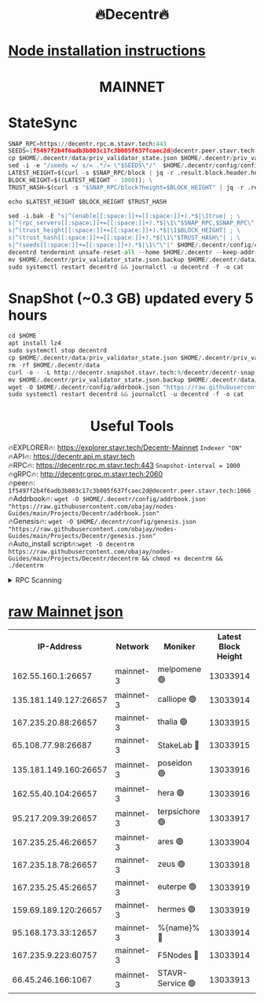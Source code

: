 <h1 align="center"> 🔥Decentr🔥</h1>

[Node installation instructions](https://github.com/obajay/nodes-Guides/tree/main/Projects/Decentr)
=
<h1 align="center"> MAINNET</h1>

# StateSync
```python
SNAP_RPC=https://decentr.rpc.m.stavr.tech:443
SEEDS=1f5497f2b4f6adb3b803c17c3b005f637fcaec2d@decentr.peer.stavr.tech:1066
cp $HOME/.decentr/data/priv_validator_state.json $HOME/.decentr/priv_validator_state.json.backup
sed -i -e "/seeds =/ s/= .*/= \"$SEEDS\"/"  $HOME/.decentr/config/config.toml
LATEST_HEIGHT=$(curl -s $SNAP_RPC/block | jq -r .result.block.header.height); \
BLOCK_HEIGHT=$((LATEST_HEIGHT - 1000)); \
TRUST_HASH=$(curl -s "$SNAP_RPC/block?height=$BLOCK_HEIGHT" | jq -r .result.block_id.hash)

echo $LATEST_HEIGHT $BLOCK_HEIGHT $TRUST_HASH

sed -i.bak -E "s|^(enable[[:space:]]+=[[:space:]]+).*$|\1true| ; \
s|^(rpc_servers[[:space:]]+=[[:space:]]+).*$|\1\"$SNAP_RPC,$SNAP_RPC\"| ; \
s|^(trust_height[[:space:]]+=[[:space:]]+).*$|\1$BLOCK_HEIGHT| ; \
s|^(trust_hash[[:space:]]+=[[:space:]]+).*$|\1\"$TRUST_HASH\"| ; \
s|^(seeds[[:space:]]+=[[:space:]]+).*$|\1\"\"|" $HOME/.decentr/config/config.toml
decentrd tendermint unsafe-reset-all --home $HOME/.decentr --keep-addr-book
mv $HOME/.decentr/priv_validator_state.json.backup $HOME/.decentr/data/priv_validator_state.json
sudo systemctl restart decentrd && journalctl -u decentrd -f -o cat
```
# SnapShot (~0.3 GB) updated every 5 hours
```python
cd $HOME
apt install lz4
sudo systemctl stop decentrd
cp $HOME/.decentr/data/priv_validator_state.json $HOME/.decentr/priv_validator_state.json.backup
rm -rf $HOME/.decentr/data
curl -o - -L http://decentr.snapshot.stavr.tech:9/decentr/decentr-snap.tar.lz4 | lz4 -c -d - | tar -x -C $HOME/.decentr --strip-components 2
mv $HOME/.decentr/priv_validator_state.json.backup $HOME/.decentr/data/priv_validator_state.json
wget -O $HOME/.decentr/config/addrbook.json "https://raw.githubusercontent.com/obajay/nodes-Guides/main/Projects/Decentr/addrbook.json"
sudo systemctl restart decentrd && journalctl -u decentrd -f -o cat
```

 <h1 align="center"> Useful Tools</h1>

🔥EXPLORER🔥:     https://explorer.stavr.tech/Decentr-Mainnet        `Indexer "ON"` \
🔥API🔥:          https://decentr.api.m.stavr.tech \
🔥RPC🔥:          https://decentr.rpc.m.stavr.tech:443              `Snapshot-interval = 1000` \
🔥gRPC🔥:         http://decentr.grpc.m.stavr.tech:2060 \
🔥peer🔥:         `1f5497f2b4f6adb3b803c17c3b005f637fcaec2d@decentr.peer.stavr.tech:1066` \
🔥Addrbook🔥:  `wget -O $HOME/.decentr/config/addrbook.json "https://raw.githubusercontent.com/obajay/nodes-Guides/main/Projects/Decentr/addrbook.json"` \
🔥Genesis🔥:  `wget -O $HOME/.decentr/config/genesis.json "https://raw.githubusercontent.com/obajay/nodes-Guides/main/Projects/Decentr/genesis.json"` \
🔥Auto_install script🔥:`wget -O decentrm https://raw.githubusercontent.com/obajay/nodes-Guides/main/Projects/Decentr/decentrm && chmod +x decentrm && ./decentrm`

<details>
<summary>RPC Scanning</summary>

<h2 align="center"> We scan nodes in real time every 4 hours. And we provide the final result of RPC endpoints.
We cannot influence the operation of these nodes in any way. </h2>


```python
If Voting Power is higher than 0 --> then the Node is a validator of the network and may be subject to attack and be a potential threat to the chain.
```
```python
We marked such validators with a red symbol
```

</details>

[raw Mainnet json](https://rpc-check.decentrm.stavr.tech/decentrm/rpc-decentrm-result.json)
=



<table><tr><th>IP-Address</th><th>Network</th><th>Moniker</th><th>Latest Block Height</th><th>Earliest Block Height</th><th>Catching Up</th><th>Tx Index</th><th>Voting Power</th><th>Scan Time</th></tr><tr><td>162.55.160.1:26657</td><td>mainnet-3</td><td>melpomene 🟢</td><td>13033914</td><td>1688950</td><td>False</td><td>on</td><td>0</td><td>2024-02-24T11:07:20.087375981UTC</td></tr><tr><td>135.181.149.127:26657</td><td>mainnet-3</td><td>calliope 🟢</td><td>13033914</td><td>1688950</td><td>False</td><td>on</td><td>0</td><td>2024-02-24T11:07:22.518793643UTC</td></tr><tr><td>167.235.20.88:26657</td><td>mainnet-3</td><td>thalia 🟢</td><td>13033915</td><td>1688950</td><td>False</td><td>on</td><td>0</td><td>2024-02-24T11:07:28.287567895UTC</td></tr><tr><td>65.108.77.98:26687</td><td>mainnet-3</td><td>StakeLab 🔴</td><td>13033915</td><td>1688950</td><td>False</td><td>on</td><td>5446246</td><td>2024-02-24T11:07:28.665551403UTC</td></tr><tr><td>135.181.149.160:26657</td><td>mainnet-3</td><td>poseidon 🟢</td><td>13033916</td><td>1688950</td><td>False</td><td>on</td><td>0</td><td>2024-02-24T11:07:33.475114006UTC</td></tr><tr><td>162.55.40.104:26657</td><td>mainnet-3</td><td>hera 🟢</td><td>13033916</td><td>1688950</td><td>False</td><td>on</td><td>0</td><td>2024-02-24T11:07:35.810015025UTC</td></tr><tr><td>95.217.209.39:26657</td><td>mainnet-3</td><td>terpsichore 🟢</td><td>13033917</td><td>1688950</td><td>False</td><td>on</td><td>0</td><td>2024-02-24T11:07:40.340292594UTC</td></tr><tr><td>167.235.25.46:26657</td><td>mainnet-3</td><td>ares 🟢</td><td>13033904</td><td>1688950</td><td>False</td><td>on</td><td>0</td><td>2024-02-24T11:07:44.653664686UTC</td></tr><tr><td>167.235.18.78:26657</td><td>mainnet-3</td><td>zeus 🟢</td><td>13033918</td><td>1688950</td><td>False</td><td>on</td><td>0</td><td>2024-02-24T11:07:46.949235695UTC</td></tr><tr><td>167.235.25.45:26657</td><td>mainnet-3</td><td>euterpe 🟢</td><td>13033919</td><td>1688950</td><td>False</td><td>on</td><td>0</td><td>2024-02-24T11:07:49.235170744UTC</td></tr><tr><td>159.69.189.120:26657</td><td>mainnet-3</td><td>hermes 🟢</td><td>13033919</td><td>1688950</td><td>False</td><td>on</td><td>0</td><td>2024-02-24T11:07:51.597553912UTC</td></tr><tr><td>95.168.173.33:12657</td><td>mainnet-3</td><td>%{name}% 🔴</td><td>13033914</td><td>8964001</td><td>False</td><td>on</td><td>4264430</td><td>2024-02-24T11:07:23.642841201UTC</td></tr><tr><td>167.235.9.223:60757</td><td>mainnet-3</td><td>F5Nodes 🔴</td><td>13033914</td><td>12380001</td><td>False</td><td>off</td><td>562</td><td>2024-02-24T11:07:23.913089350UTC</td></tr><tr><td>66.45.246.166:1067</td><td>mainnet-3</td><td>STAVR-Service 🟢</td><td>13033913</td><td>13033001</td><td>False</td><td>on</td><td>0</td><td>2024-02-24T11:07:23.125086279UTC</td></tr></table>
